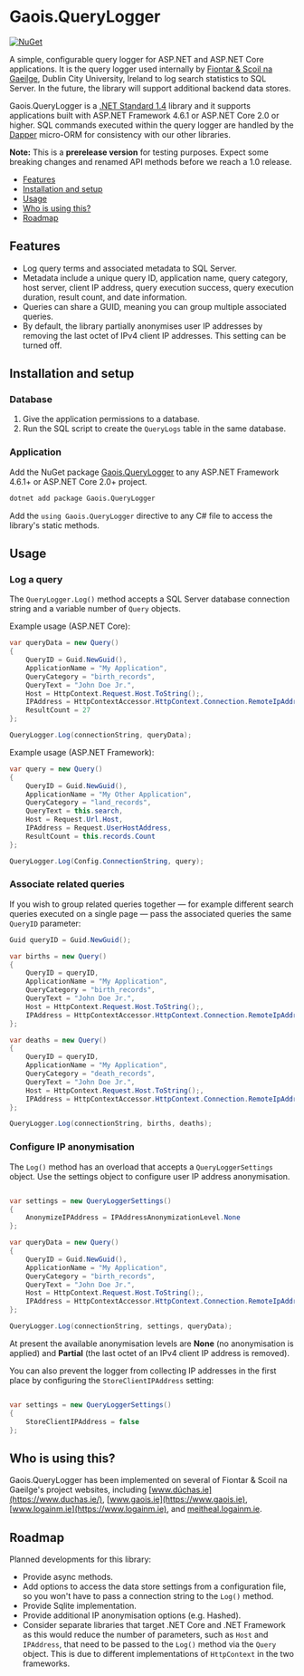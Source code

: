 # Gaois.QueryLogger

[![NuGet](https://img.shields.io/badge/nuget-0.5.3--alpha-blue.svg)](https://www.nuget.org/packages/Gaois.QueryLogger/)

A simple, configurable query logger for ASP.NET and ASP.NET Core applications. It is the query logger used internally by [Fiontar & Scoil na Gaeilge](https://www.gaois.ie), Dublin City University, Ireland to log search statistics to SQL Server. In the future, the library will support additional backend data stores.

Gaois.QueryLogger is a [.NET Standard 1.4](https://docs.microsoft.com/en-us/dotnet/standard/net-standard) library and it supports applications built with ASP.NET Framework 4.6.1 or ASP.NET Core 2.0 or higher.  SQL commands executed within the query logger are handled by the [Dapper](https://github.com/StackExchange/Dapper/) micro-ORM for consistency with our other libraries.

**Note:** This is a **prerelease version** for testing purposes. Expect some breaking changes and renamed API methods before we reach a 1.0 release.

- [Features](#features)
- [Installation and setup](#installation-and-setup)
- [Usage](#usage)
- [Who is using this?](#who-is-using-this)
- [Roadmap](#roadmap)

## Features

- Log query terms and associated metadata to SQL Server.
- Metadata include a unique query ID, application name, query category, host server, client IP address, query execution success, query execution duration, result count, and date information.
- Queries can share a GUID, meaning you can group multiple associated queries.
- By default, the library partially anonymises user IP addresses by removing the last octet of IPv4 client IP addresses. This setting can be turned off.

## Installation and setup

### Database

1. Give the application permissions to a database.
2. Run the SQL script to create the `QueryLogs` table in the same database.

### Application

Add the NuGet package [Gaois.QueryLogger](https://www.nuget.org/packages/Gaois.QueryLogger/) to any ASP.NET Framework 4.6.1+ or ASP.NET Core 2.0+ project.

```cmd
dotnet add package Gaois.QueryLogger
```

Add the `using Gaois.QueryLogger` directive to any C# file to access the library's static methods.

## Usage

### Log a query

The `QueryLogger.Log()` method accepts a SQL Server database connection string and a variable number of `Query` objects.

Example usage (ASP.NET Core):

```csharp
var queryData = new Query()
{
    QueryID = Guid.NewGuid(),
    ApplicationName = "My Application",
    QueryCategory = "birth_records",
    QueryText = "John Doe Jr.",
    Host = HttpContext.Request.Host.ToString();,
    IPAddress = HttpContextAccessor.HttpContext.Connection.RemoteIpAddress.ToString()
    ResultCount = 27
};

QueryLogger.Log(connectionString, queryData);
```

Example usage (ASP.NET Framework):

```csharp
var query = new Query()
{
    QueryID = Guid.NewGuid(),
    ApplicationName = "My Other Application",
    QueryCategory = "land_records",
    QueryText = this.search,
    Host = Request.Url.Host,
    IPAddress = Request.UserHostAddress,
    ResultCount = this.records.Count
};

QueryLogger.Log(Config.ConnectionString, query);
```

### Associate related queries

If you wish to group related queries together — for example different search queries executed on a single page — pass the associated queries the same `QueryID` parameter:

```csharp
Guid queryID = Guid.NewGuid();

var births = new Query()
{
    QueryID = queryID,
    ApplicationName = "My Application",
    QueryCategory = "birth_records",
    QueryText = "John Doe Jr.",
    Host = HttpContext.Request.Host.ToString();,
    IPAddress = HttpContextAccessor.HttpContext.Connection.RemoteIpAddress.ToString()
};

var deaths = new Query()
{
    QueryID = queryID,
    ApplicationName = "My Application",
    QueryCategory = "death_records",
    QueryText = "John Doe Jr.",
    Host = HttpContext.Request.Host.ToString();,
    IPAddress = HttpContextAccessor.HttpContext.Connection.RemoteIpAddress.ToString()
};

QueryLogger.Log(connectionString, births, deaths);
```

### Configure IP anonymisation

The `Log()` method has an overload that accepts a `QueryLoggerSettings` object. Use the settings object to configure user IP address anonymisation.

```csharp

var settings = new QueryLoggerSettings()
{
    AnonymizeIPAddress = IPAddressAnonymizationLevel.None
};

var queryData = new Query()
{
    QueryID = Guid.NewGuid(),
    ApplicationName = "My Application",
    QueryCategory = "birth_records",
    QueryText = "John Doe Jr.",
    Host = HttpContext.Request.Host.ToString();,
    IPAddress = HttpContextAccessor.HttpContext.Connection.RemoteIpAddress.ToString()
};

QueryLogger.Log(connectionString, settings, queryData);
```

At present the available anonymisation levels are **None** (no anonymisation is applied) and **Partial** (the last octet of an IPv4 client IP address is removed).

You can also prevent the logger from collecting IP addresses in the first place by configuring the `StoreClientIPAddress` setting:

```csharp

var settings = new QueryLoggerSettings()
{
    StoreClientIPAddress = false
};
```

## Who is using this?

Gaois.QueryLogger has been implemented on several of Fiontar & Scoil na Gaeilge's project websites, including [www.dúchas.ie](https://www.duchas.ie/), [www.gaois.ie](https://www.gaois.ie), [www.logainm.ie](https://www.logainm.ie), and [meitheal.logainm.ie](https://meitheal.logainm.ie).

## Roadmap

Planned developments for this library:

- Provide async methods.
- Add options to access the data store settings from a configuration file, so you won't have to pass a connection string to the `Log()` method.
- Provide Sqlite implementation.
- Provide additional IP anonymisation options (e.g. Hashed).
- Consider separate libraries that target .NET Core and .NET Framework as this would reduce the number of parameters, such as `Host` and `IPAddress`, that need to be passed to the `Log()` method via the `Query` object. This is due to different implementations of `HttpContext` in the two frameworks.